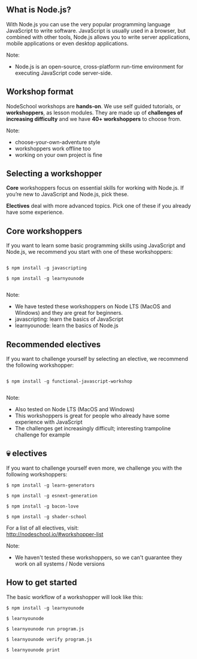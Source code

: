 ## What is Node.js?

With Node.js you can use the very popular programming language JavaScript to write software. JavaScript is usually used in a browser, but combined with other tools, Node.js allows you to write server applications, mobile applications or even desktop applications.<!-- .element: class="fragment"  -->

Note:
- Node.js is an open-source, cross-platform run-time environment for executing JavaScript code server-side.


## Workshop format

<p class="fragment">NodeSchool workshops are <strong>hands-on</strong>. We use self guided tutorials, or <strong>workshoppers</strong>, as lesson modules. They are made up of <strong>challenges of increasing difficulty</strong> and we have <strong>40+ workshoppers</strong> to choose from.</p>

Note:
- choose-your-own-adventure style
- workshoppers work offline too
- working on your own project is fine


## Selecting a workshopper

<p class="fragment"><strong>Core</strong> workshoppers focus on essential skills for working with Node.js. If you&rsquo;re new to JavaScript and Node.js, pick these.</p>
<p class="fragment"><strong>Electives</strong> deal with more advanced topics. Pick one of these if you already have some experience.</p>


## Core workshoppers

If you want to learn some basic programming skills using JavaScript and Node.js, we recommend you start with one of these workshoppers:

<pre><code>
$ npm install -g javascripting

$ npm install -g learnyounode

</code></pre>

Note:
- We have tested these workshoppers on Node LTS (MacOS and Windows) and they are great for beginners.
- javascripting: learn the basics of JavaScript
- learnyounode: learn the basics of Node.js


## Recommended electives

If you want to challenge yourself by selecting an elective, we recommend the following workshopper:

<pre><code>
$ npm install -g functional-javascript-workshop

</code></pre>

Note:
- Also tested on Node LTS (MacOS and Windows)
- This workshoppers is great for people who already have some experience with JavaScript
- The challenges get increasingly difficult; interesting trampoline challenge for example


## 💀 electives

If you want to challenge yourself even more, we challenge you with the following workshoppers:

<pre><code>$ npm install -g learn-generators

$ npm install -g esnext-generation

$ npm install -g bacon-love

$ npm install -g shader-school</code></pre>

For a list of all electives, visit:<br><a href="http://nodeschool.io/#workshopper-list">http://nodeschool.io/#workshopper-list</a>

Note:
- We haven't tested these workshoppers, so we can't guarantee they work on all systems / Node versions


## How to get started

The basic workflow of a workshopper will look like this:

<pre><code>$ npm install -g learnyounode

$ learnyounode

$ learnyounode run program.js

$ learnyounode verify program.js

$ learnyounode print</code></pre>
